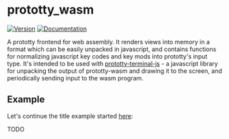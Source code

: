 # prototty\_wasm

[![Version](https://img.shields.io/crates/v/prototty_wasm.svg)](https://crates.io/crates/prototty_wasm)
[![Documentation](https://docs.rs/prototty_wasm/badge.svg)](https://docs.rs/prototty_wasm)

A prototty frontend for web assembly. It renders views into memory in a format
which can be easily unpacked in javascript, and contains functions for
normalizing javascript key codes and key mods into prototty's input type. It's
intended to be used with [prototty-terminal-js](https://github.com/stevebob/prototty-terminal-js) - a
javascript library for unpacking the output of prototty-wasm and drawing it to
the screen, and periodically sending input to the wasm program.

## Example

Let's continue the title example started
[here](https://github.com/stevebob/prototty/tree/master/prototty#example):

TODO
